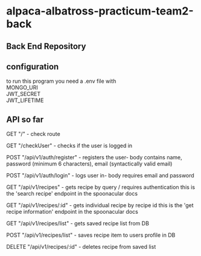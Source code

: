 # alpaca-albatross-practicum-team2-back

## Back End Repository
## configuration 
to run this program you need a .env file with   
MONGO_URI   
JWT_SECRET   
JWT_LIFETIME  

## API so far
GET "/" - check route  

GET "/checkUser" - checks if the user is logged in 

POST "/api/v1/auth/register" - registers the user- body contains name, password (minimum 6 characters), email (syntactically valid email)  

POST "/api/v1/auth/login" - logs user in- body requires email and password  

GET "/api/v1/recipes" - gets recipe by query / requires authentication
  this is the 'search recipe' endpoint in the spoonacular docs  
  
GET "/api/v1/recipes/:id" - gets individual recipe by recipe id 
  this is the 'get recipe information' endpoint in the spoonacular docs

GET "/api/v1/recipes/list" - gets saved recipe list from DB  

POST "/api/v1/recipes/list" - saves recipe item to users profile in DB 

DELETE "/api/v1/recipes/:id" - deletes recipe from saved list  


